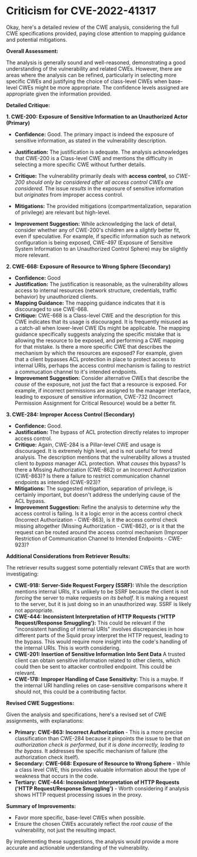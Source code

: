 # Criticism for CVE-2022-41317

Okay, here's a detailed review of the CWE analysis, considering the full CWE specifications provided, paying close attention to mapping guidance and potential mitigations.

**Overall Assessment:**

The analysis is generally sound and well-reasoned, demonstrating a good understanding of the vulnerability and related CWEs. However, there are areas where the analysis can be refined, particularly in selecting more specific CWEs and justifying the choice of class-level CWEs when base-level CWEs might be more appropriate. The confidence levels assigned are appropriate given the information provided.

**Detailed Critique:**

**1. CWE-200: Exposure of Sensitive Information to an Unauthorized Actor (Primary)**

*   **Confidence:** Good.  The primary impact is indeed the exposure of sensitive information, as stated in the vulnerability description.
*   **Justification:** The justification is adequate. The analysis acknowledges that CWE-200 is a Class-level CWE and mentions the difficulty in selecting a more specific CWE without further details.
*   **Critique:** The vulnerability primarily deals with **access control**, so *CWE-200 should only be considered after all access control CWEs are considered*. The issue *results* in the exposure of sensitive information but *originates* from improper access control.

*   **Mitigations:**  The provided mitigations (compartmentalization, separation of privilege) are relevant but high-level.
*   **Improvement Suggestion:** While acknowledging the lack of detail, consider whether any of CWE-200's children are a *slightly* better fit, even if speculative. For example, if specific information such as network configuration is being exposed, CWE-497 (Exposure of Sensitive System Information to an Unauthorized Control Sphere) may be slightly more relevant.

**2. CWE-668: Exposure of Resource to Wrong Sphere (Secondary)**

*   **Confidence:** Good
*   **Justification:** The justification is reasonable, as the vulnerability allows access to internal resources (network structure, credentials, traffic behavior) by unauthorized clients.
*    **Mapping Guidance:** The mapping guidance indicates that it is discouraged to use CWE-668.
*   **Critique:**  CWE-668 is a Class-level CWE and the description for this CWE indicates that its usage is discouraged. It is frequently misused as a catch-all when lower-level CWE IDs might be applicable. The mapping guidance specifically suggests analyzing the specific mistake that is allowing the resource to be exposed, and performing a CWE mapping for that mistake. Is there a more specific CWE that describes the mechanism by which the resources are exposed? For example, given that a client bypasses ACL protection in place to protect access to internal URIs, perhaps the access control mechanism is failing to restrict a commucation channel to it's intended endpoints.
*   **Improvement Suggestion:** Consider alternative CWEs that describe the *cause* of the exposure, not just the fact that a resource is exposed. For example, if incorrect permissions are assigned to the manager interface, leading to exposure of sensitive information, CWE-732 (Incorrect Permission Assignment for Critical Resource) would be a better fit.

**3. CWE-284: Improper Access Control (Secondary)**

*   **Confidence:** Good.
*   **Justification:** The bypass of ACL protection directly relates to improper access control.
*   **Critique:** Again, CWE-284 is a Pillar-level CWE and usage is discouraged. It is extremely high level, and is not useful for trend analysis. The description mentions that the vulnerability allows a trusted client to *bypass* manager ACL protection. What *causes* this bypass? Is there a Missing Authorization (CWE-862) or an Incorrect Authorization (CWE-863)? Is there a failure to restrict communication channel endpoints as intended (CWE-923)?
*   **Mitigations:** The suggested mitigation, separation of privilege, is certainly important, but doesn't address the underlying cause of the ACL bypass.
*   **Improvement Suggestion:** Refine the analysis to determine *why* the access control is failing. Is it a logic error in the access control check (Incorrect Authorization - CWE-863), is it the access control check missing altogether (Missing Authorization - CWE-862), or is it that the request can be routed around the access control mechanism (Improper Restriction of Communication Channel to Intended Endpoints - CWE-923)?

**Additional Considerations from Retriever Results:**

The retriever results suggest some potentially relevant CWEs that are worth investigating:

*   **CWE-918: Server-Side Request Forgery (SSRF):**  While the description mentions internal URIs, it's unlikely to be SSRF because the client is not *forcing* the server to make requests *on its behalf*.  It is making a request to the server, but it is just doing so in an unauthorized way.  SSRF is likely not appropriate.
*   **CWE-444: Inconsistent Interpretation of HTTP Requests ('HTTP Request/Response Smuggling'):** This could be relevant if the "inconsistent handling of internal URIs" involves discrepancies in how different parts of the Squid proxy interpret the HTTP request, leading to the bypass. This would require more insight into the code's handling of the internal URIs. This is worth considering.
*   **CWE-201: Insertion of Sensitive Information Into Sent Data** A trusted client can obtain sensitive information related to other clients, which could then be sent to attacker controlled endpoint. This could be relevant.
*   **CWE-178: Improper Handling of Case Sensitivity:** This is a maybe. If the internal URI handling relies on case-sensitive comparisons where it should not, this could be a contributing factor.

**Revised CWE Suggestions:**

Given the analysis and specifications, here's a revised set of CWE assignments, with explanations:

*   **Primary:** **CWE-863: Incorrect Authorization** -  This is a more precise classification than CWE-284 because it pinpoints the issue to be that *an authorization check is performed, but it is done incorrectly, leading to the bypass*.  It addresses the specific mechanism of failure (the authorization check itself).
*   **Secondary:** **CWE-668: Exposure of Resource to Wrong Sphere** - While a class level CWE, this provides valuable information about the type of weakness that occurs in the code.
*   **Tertiary:** **CWE-444: Inconsistent Interpretation of HTTP Requests ('HTTP Request/Response Smuggling')** - Worth considering if analysis shows HTTP request processing issues in the proxy.

**Summary of Improvements:**

*   Favor more specific, base-level CWEs when possible.
*   Ensure the chosen CWEs accurately reflect the *root cause* of the vulnerability, not just the resulting impact.

By implementing these suggestions, the analysis would provide a more accurate and actionable understanding of the vulnerability.